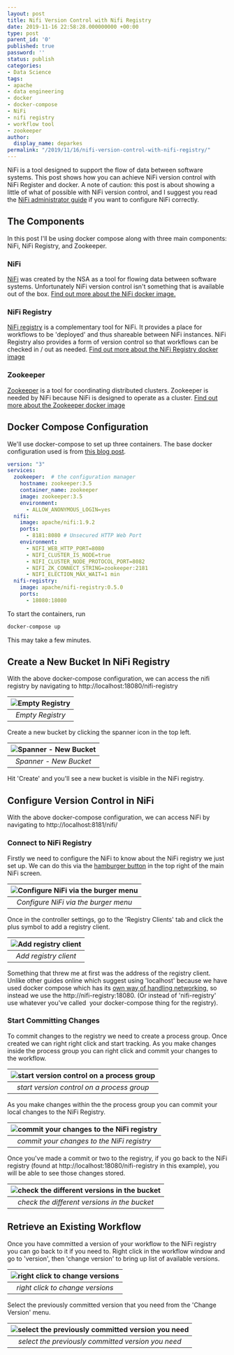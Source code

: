 ```yaml
---
layout: post
title: Nifi Version Control with Nifi Registry
date: 2019-11-16 22:58:28.000000000 +00:00
type: post
parent_id: '0'
published: true
password: ''
status: publish
categories:
- Data Science
tags:
- apache
- data engineering
- docker
- docker-compose
- NiFi
- nifi registry
- workflow tool
- zookeeper
author:
  display_name: deparkes
permalink: "/2019/11/16/nifi-version-control-with-nifi-registry/"
---
```

NiFi is a tool designed to support the flow of data between software systems. This post shows how you can achieve NiFi version control with NiFi Register and docker.
A note of caution: this post is about showing a little of what of possible with NiFi version control, and I suggest you read the <a href="https://nifi.apache.org/docs/nifi-docs/html/administration-guide.html#embedded-zookeeper">NiFi administrator guide</a> if you want to configure NiFi correctly.
<h2>The Components</h2>
In this post I'll be using docker compose along with three main components: NiFi, NiFi Registry, and Zookeeper.
<h3>NiFi</h3>
<a href="http://nifi.apache.org/index.html">NiFi</a> was created by the NSA as a tool for flowing data between software systems. Unfortunately NiFi version control isn't something that is available out of the box.
<a href="https://hub.docker.com/r/apache/nifi/">Find out more about the NiFi docker image.</a>
<h3>NiFi Registry</h3>
<a href="http://nifi.apache.org/registry.html">NiFi registry</a> is a complementary tool for NiFi. It provides a place for workflows to be 'deployed' and thus shareable between NiFi instances. NiFi Registry also provides a form of version control so that workflows can be checked in / out as needed.
<a href="https://hub.docker.com/r/apache/nifi-registry/">Find out more about the NiFi Registry docker image</a>
<h3>Zookeeper</h3>
<a href="https://zookeeper.apache.org/">Zookeeper</a> is a tool for coordinating distributed clusters. Zookeeper is needed by NiFi because NiFi is designed to operate as a cluster.
<a href="https://hub.docker.com/_/zookeeper">Find out more about the Zookeeper docker image</a>

<h2>Docker Compose Configuration</h2>
We'll use docker-compose to set up three containers. The base docker configuration used is from <a href="https://medium.com/@erbalvindersingh/running-nifi-in-docker-using-docker-compose-34032de853d2">this blog post</a>.

```yaml
version: "3"
services:
  zookeeper:  # the configuration manager
    hostname: zookeeper:3.5
    container_name: zookeeper
    image: zookeeper:3.5
    environment:
      - ALLOW_ANONYMOUS_LOGIN=yes
  nifi:
    image: apache/nifi:1.9.2
    ports:
      - 8181:8080 # Unsecured HTTP Web Port
    environment:
      - NIFI_WEB_HTTP_PORT=8080
      - NIFI_CLUSTER_IS_NODE=true
      - NIFI_CLUSTER_NODE_PROTOCOL_PORT=8082
      - NIFI_ZK_CONNECT_STRING=zookeeper:2181
      - NIFI_ELECTION_MAX_WAIT=1 min
  nifi-registry:
    image: apache/nifi-registry:0.5.0
    ports:
      - 18080:18080
```

To start the containers, run

```bash
docker-compose up
```

This may take a few minutes.
<h2>Create a New Bucket In NiFi Registry</h2>
With the above docker-compose configuration, we can access the nifi registry by navigating to http://localhost:18080/nifi-registry

| ![Empty Registry]({{site.baseurl}}/assets/2019/11/1-empty-registry.png) |
|:--:|
| *Empty Registry* |

Create a new bucket by clicking the spanner icon in the top left.

| ![Spanner - New Bucket]({{site.baseurl}}/assets/2019/11/2-create-a-new-bucket.png) |
|:--:|
| *Spanner - New Bucket* |

Hit 'Create' and you'll see a new bucket is visible in the NiFi registry.
<h2>Configure Version Control in NiFi</h2>
With the above docker-compose configuration, we can access NiFi by navigating to http://localhost:8181/nifi/
<h3>Connect to NiFi Registry</h3>
Firstly we need to configure the NiFi to know about the NiFi registry we just set up. We can do this via the <a href="https://en.wikipedia.org/wiki/Hamburger_button">hamburger button</a> in the top right of the main NiFi screen.

| ![Configure NiFi via the burger menu]({{site.baseurl}}/assets/2019/11/3-NiFi-controller-settings.png) |
|:--:|
| *Configure NiFi via the burger menu* |

Once in the controller settings, go to the 'Registry Clients' tab and click the plus symbol to add a registry client.

| ![Add registry client]({{site.baseurl}}/assets/2019/11/4-Add-registry-client.png) |
|:--:|
| *Add registry client* |

Something that threw me at first was the address of the registry client.
Unlike other guides online which suggest using 'localhost' because we have used docker compose which has its <a href="https://docs.docker.com/compose/networking/">own way of handling networking</a>, so instead we use the http://nifi-registry:18080. (Or instead of 'nifi-registry' use whatever you've called  your docker-compose thing for the registry).
<h3>Start Committing Changes</h3>
To commit changes to the registry we need to create a process group. Once created we can right right click and start tracking.
As you make changes inside the process group you can right click and commit your changes to the workflow.

| ![start version control on a process group]({{site.baseurl}}/assets/2019/11/5-Start-Version-Control-on-process-group.png) |
|:--:|
| *start version control on a process group* |

As you make changes within the the process group you can commit your local changes to the NiFi Registry.

| ![commit your changes to the NiFi registry]({{site.baseurl}}/assets/2019/11/8-Commit-local-changes.png) |
|:--:|
| *commit your changes to the NiFi registry* |

Once you've made a commit or two to the registry, if you go back to the NiFi registry (found at http://localhost:18080/nifi-registry in this example), you will be able to see those changes stored.

| ![check the different versions in the bucket]({{site.baseurl}}/assets/2019/11/9-Bucket-with-two-versions.png) |
|:--:|
| *check the different versions in the bucket* |

<h2>Retrieve an Existing Workflow</h2>
Once you have committed a version of your workflow to the NiFi registry you can go back to it if you need to.
Right click in the workflow window and go to 'version', then 'change version' to bring up list of available versions.

| ![right click to change versions]({{site.baseurl}}/assets/2019/11/10-right-click-change-version.png) |
|:--:|
| *right click to change versions* |

Select the previously committed version that you need from the 'Change Version' menu.

| ![select the previously committed version you need]({{site.baseurl}}/assets/2019/11/11-available-versions.png) |
|:--:|
| *select the previously committed version you need* |
